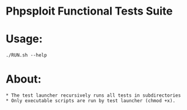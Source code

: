 # Phpsploit Functional Tests Suite

# Usage:
    ./RUN.sh --help

# About:
    * The test launcher recursively runs all tests in subdirectories
    * Only executable scripts are run by test launcher (chmod +x).
